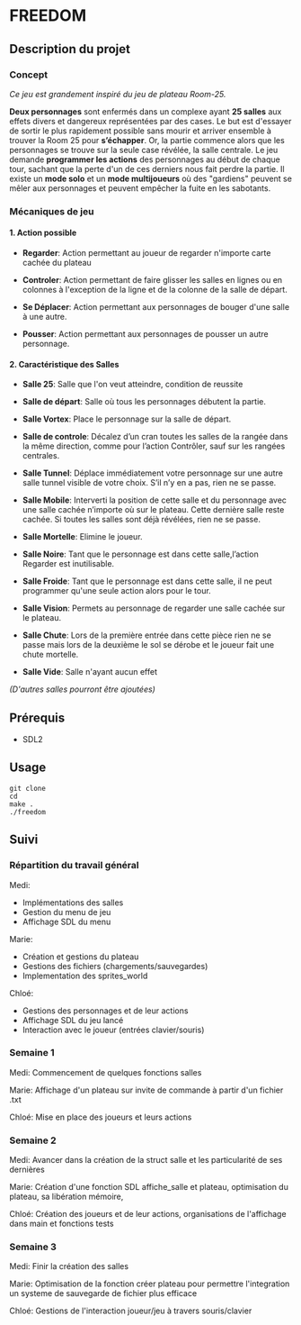 # FREEDOM  

## Description du projet  

### Concept  

*Ce jeu est grandement inspiré du jeu de plateau Room-25.*

**Deux personnages** sont enfermés dans un complexe ayant **25 salles** aux effets divers et dangereux représentées par des cases. Le but est d'essayer de sortir le plus rapidement possible sans mourir et arriver ensemble à trouver la Room 25 pour **s’échapper**. Or, la partie commence alors que les personnages se trouve sur la seule case révélée, la salle centrale. Le jeu demande **programmer les actions** des personnages au début de chaque tour, sachant que la perte d'un de ces derniers nous fait perdre la partie. Il existe un **mode solo** et un **mode multijoueurs** où des "gardiens" peuvent se mêler aux personnages et peuvent empêcher la fuite en les sabotants.


### Mécaniques de jeu  

#### 1. Action possible
* **Regarder**: Action permettant au joueur de regarder n'importe carte cachée du plateau

* **Controler**: Action permettant de faire glisser les salles en lignes ou en colonnes à l'exception de la ligne et de la colonne de la salle de départ.

* **Se Déplacer**: Action permettant aux personnages de bouger d'une salle à une autre. 

* **Pousser**: Action permettant aux personnages de pousser un autre personnage.


#### 2. Caractéristique des Salles

* **Salle 25**: Salle que l'on veut atteindre, condition de reussite

* **Salle de départ**: Salle où tous les personnages débutent la partie.

* **Salle Vortex**: Place le personnage sur la salle de départ.

* **Salle de controle**: Décalez d’un cran toutes les salles de la rangée dans la même direction, comme pour l’action Contrôler, sauf sur les rangées centrales.

* **Salle Tunnel**: Déplace immédiatement votre personnage sur une autre salle tunnel visible de votre choix. S’il n’y en a pas, rien ne se passe.

* **Salle Mobile**: Interverti la position de cette salle et du personnage avec une salle cachée n’importe où sur le plateau. Cette dernière salle reste cachée. Si toutes les salles sont déjà révélées, rien ne se passe.

* **Salle Mortelle**: Elimine le joueur.

* **Salle Noire**: Tant que le personnage est dans cette salle,l’action Regarder est inutilisable.

* **Salle Froide**: Tant que le personnage est dans cette salle, il ne peut programmer qu'une seule action alors pour le tour.

* **Salle Vision**: Permets au personnage de regarder une salle cachée sur le plateau.

* **Salle Chute**: Lors de la première entrée dans cette pièce rien ne se passe mais lors de la deuxième le sol se dérobe et le joueur fait une chute mortelle.

* **Salle Vide**: Salle n'ayant aucun effet

*(D'autres salles pourront être ajoutées)*


## Prérequis  


* SDL2

## Usage  

```
git clone
cd 
make .
./freedom
```

## Suivi  

### Répartition du travail général

Medi: 
* Implémentations des salles
* Gestion du menu de jeu 
* Affichage SDL du menu
      
Marie: 
* Création et gestions du plateau
* Gestions des fichiers (chargements/sauvegardes)
* Implementation des sprites_world
       
Chloé: 
* Gestions des personnages et de leur actions 
* Affichage SDL du jeu lancé 
* Interaction avec le joueur (entrées clavier/souris)


### Semaine 1

Medi: Commencement de quelques fonctions salles 

Marie: Affichage d'un plateau sur invite de commande à partir d'un fichier .txt

Chloé: Mise en place des joueurs et leurs actions


### Semaine 2 

Medi: Avancer dans la création de la struct salle et les particularité de ses dernières

Marie: Création d'une fonction SDL affiche_salle et plateau, optimisation du plateau, sa libération mémoire, 

Chloé: Création des joueurs et de leur actions, organisations de l'affichage dans main et fonctions tests


### Semaine 3 

Medi: Finir la création des salles

Marie: Optimisation de la fonction créer plateau pour permettre l'integration un systeme de sauvegarde de fichier plus efficace

Chloé: Gestions de l'interaction joueur/jeu à travers souris/clavier















